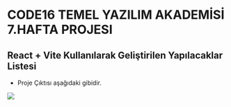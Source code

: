 # CODE16 TEMEL YAZILIM AKADEMİSİ 7.HAFTA PROJESI

## React + Vite Kullanılarak Geliştirilen Yapılacaklar Listesi

- Proje Çıktısı aşağıdaki gibidir.

<img src="https://i.hizliresim.com/ka6mzft.png"
/>